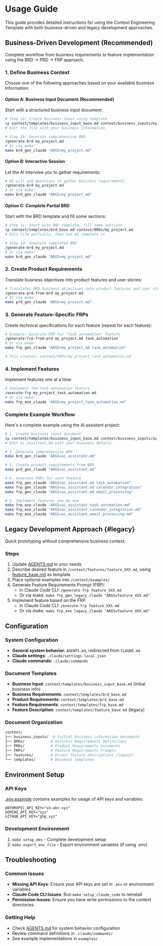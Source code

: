 # Usage Guide

This guide provides detailed instructions for using the Context Engineering Template with both business-driven and legacy development approaches.

## Business-Driven Development (Recommended)

Complete workflow from business requirements to feature implementation using the BRD → PRD → FRP approach.

### 1. Define Business Context

Choose one of the following approaches based on your available business information:

#### Option A: Business Input Document (Recommended)

Start with a structured business input document:

```bash
# Step 1a: Create business input using template
cp context/templates/business_input_base.md context/business_inputs/my_project.md
# Edit the file with your business information

# Step 1b: Generate comprehensive BRD
/generate-brd my_project.md
# Or via make:
make brd_gen_claude "ARGS=my_project.md"
```

#### Option B: Interactive Session

Let the AI interview you to gather requirements:

```bash
# AI will ask questions to gather business requirements
/generate-brd my_project.md
# Or via make:
make brd_gen_claude "ARGS=my_project.md"
```

#### Option C: Complete Partial BRD

Start with the BRD template and fill some sections:

```bash
# Step 1c: Start with BRD template, fill some sections
cp context/templates/brd_base.md context/BRDs/my_project.md
# Edit file partially, then let AI complete it

# Step 1d: Generate completed BRD
/generate-brd my_project.md
# Or via make:
make brd_gen_claude "ARGS=my_project.md"
```

### 2. Create Product Requirements

Translate business objectives into product features and user stories:

```bash
# Translates BRD business objectives into product features and user stories
/generate-prd-from-brd my_project.md
# Or via make:
make prd_gen_claude "ARGS=my_project.md"
```

### 3. Generate Feature-Specific FRPs

Create technical specifications for each feature (repeat for each feature):

```bash
# Example: Generate FRP for "task_automation" feature
/generate-frp-from-prd my_project.md task_automation
# Or via make:
make frp_gen_claude "ARGS=my_project.md task_automation"

# This creates: context/FRPs/my_project_task_automation.md
```

### 4. Implement Features

Implement features one at a time:

```bash
# Implement the task automation feature
/execute-frp my_project_task_automation.md
# Or via make:
make frp_exe_claude "ARGS=my_project_task_automation.md"
```

### Complete Example Workflow

Here's a complete example using the AI assistant project:

```bash
# 1. Create business input document
cp context/templates/business_input_base.md context/business_inputs/ai_assistant.md
# Edit ai_assistant.md with your business details

# 2. Generate comprehensive BRD
make brd_gen_claude "ARGS=ai_assistant.md"

# 3. Create product requirements from BRD
make prd_gen_claude "ARGS=ai_assistant.md"

# 4. Generate FRPs for each feature
make frp_gen_claude "ARGS=ai_assistant.md task_automation"
make frp_gen_claude "ARGS=ai_assistant.md calendar_integration"
make frp_gen_claude "ARGS=ai_assistant.md email_processing"

# 5. Implement features one by one
make frp_exe_claude "ARGS=ai_assistant_task_automation.md"
make frp_exe_claude "ARGS=ai_assistant_calendar_integration.md"  
make frp_exe_claude "ARGS=ai_assistant_email_processing.md"
```

## Legacy Development Approach {#legacy}

Quick prototyping without comprehensive business context:

### Steps

1. Update [AGENTS.md](../AGENTS.md) to your needs
2. Describe desired feature in `/context/features/feature_XXX.md`, using [feature_base.md](../context/templates/feature_base.md) as template
3. Place optional examples into `/context/examples/`
4. Generate Feature Requirements Prompt (FRP):
   - In Claude Code CLI: `/generate-frp feature_XXX.md`
   - Or via make: `make frp_gen_legacy_claude "ARGS=feature_XXX.md"`
5. Implement feature based on the FRP:
   - In Claude Code CLI: `/execute-frp feature_XXX.md`
   - Or via make: `make frp_exe_legacy_claude "ARGS=feature_XXX.md"`

## Configuration

### System Configuration

- **General system behavior**: `AGENTS.md`, redirected from `CLAUDE.md`
- **Claude settings**: `.claude/settings.local.json`
- **Claude commands**: `.claude/commands`

### Document Templates

- **Business Input**: `context/templates/business_input_base.md` (initial business info)
- **Business Requirements**: `context/templates/brd_base.md`
- **Product Requirements**: `context/templates/prd_base.md`
- **Feature Requirements**: `context/templates/frp_base.md`
- **Feature Description**: `context/templates/feature_base.md` (legacy)

### Document Organization

```bash
context/
├── business_inputs/  # Initial business information documents
├── BRDs/            # Business Requirements Definitions
├── PRDs/            # Product Requirements Documents
├── FRPs/            # Feature Requirements Prompts
├── features/        # Direct feature descriptions (legacy)
└── templates/       # Document templates
```

## Environment Setup

### API Keys

[.env.example](../.env.example) contains examples for usage of API keys and variables:

```text
ANTHROPIC_API_KEY="sk-abc-xyz"
GEMINI_API_KEY="xyz"
GITHUB_API_KEY="ghp_xyz"
```

### Development Environment

1. `make setup_dev` - Complete development setup
2. `make export_env_file` - Export environment variables (if using .env)

## Troubleshooting

### Common Issues

- **Missing API Keys**: Ensure your API keys are set in `.env` or environment variables
- **Claude Code CLI Issues**: Run `make setup_claude_code` to reinstall
- **Permission Issues**: Ensure you have write permissions to the context directories

### Getting Help

- Check [AGENTS.md](../AGENTS.md) for system behavior configuration
- Review command definitions in `.claude/commands/`
- See example implementations in `examples/`
